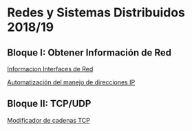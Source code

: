 # Redes y Sistemas Distribuidos 2018/19

## Bloque I: Obtener Información de Red

[Informacion Interfaces de Red](https://github.com/Hidden-Process/Redes/blob/master/Bloque%20I/netUtils.java)

[Automatización del manejo de direcciones IP](https://github.com/Hidden-Process/Redes/blob/master/Bloque%20I/IP_Check.java)

## Bloque II: TCP/UDP

[Modificador de cadenas TCP](https://github.com/Hidden-Process/Redes/tree/master/Bloque%20II/Cliente-Servidor%20TCP)

